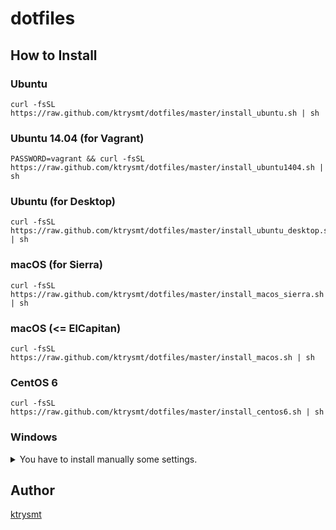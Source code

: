 # dotfiles

## How to Install

### Ubuntu

```
curl -fsSL https://raw.github.com/ktrysmt/dotfiles/master/install_ubuntu.sh | sh
```

### Ubuntu 14.04 (for Vagrant)

```
PASSWORD=vagrant && curl -fsSL https://raw.github.com/ktrysmt/dotfiles/master/install_ubuntu1404.sh | sh
```

### Ubuntu (for Desktop)

```
curl -fsSL https://raw.github.com/ktrysmt/dotfiles/master/install_ubuntu_desktop.sh | sh
```

### macOS (for Sierra)

```
curl -fsSL https://raw.github.com/ktrysmt/dotfiles/master/install_macos_sierra.sh | sh
```

### macOS (<= ElCapitan)

```
curl -fsSL https://raw.github.com/ktrysmt/dotfiles/master/install_macos.sh | sh
```

### CentOS 6

```
curl -fsSL https://raw.github.com/ktrysmt/dotfiles/master/install_centos6.sh | sh
```

### Windows

<details>
<summary>You have to install manually some settings.</summary>

1. Install the font [RictyDiminished](https://github.com/edihbrandon/RictyDiminished).
2. Install [MSYS2](https://msys2.github.io/).
3. Install Packages via pacman.
  - `pacman -S git tig make zsh tmux make winpty python`
  - `git clone https://github.com/tarjoilija/zgen.git ~/.zgen`
  - `git clone https://github.com/ktrysmt/dotfiles ~/dotfiles`
4. mklink
  - Open cmd.exe by Administrator.
  - `cd C:\msys64\home\USERNAME`
  - `mklink .minttyrc dotfiles\.minttyrc`
  - `mklink .zshenv dotfiles\.zshenv.win`
  - `mklink .zshrc dotfiles\.zshrc.win`
  - `mklink .vimrc dotfiles\.vimrc`
  - `mklink .tmux.conf dotfiles\.tmux.conf.win`
  - `mklink .gitconfig dotfiles\.gitconfig`
  - `mklink .tern-project dotfiles\.tern-project`
  - `mklink /D .config dotfiles\.config`
5. Create starter batch file as ZSH
  - `cp $HOME/../../msys2_shell.cmd $HOME/../../msys2_zsh.cmd`
  - `sed -i -e "s/bash/zsh/g" $HOME/../../msys2_zsh.cmd`
  - Open `msys2_zsh.cmd` and Enjoy! :smile:

</details>

## Author

[ktrysmt](https://github.com/ktrysmt)
